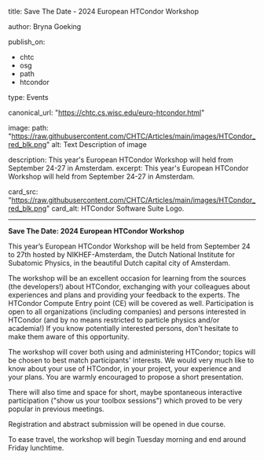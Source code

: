 title: Save The Date - 2024 European HTCondor Workshop  

author: Bryna Goeking 

publish_on:
  - chtc
  - osg
  - path
  - htcondor
  
type: Events

canonical_url: "https://chtc.cs.wisc.edu/euro-htcondor.html"

image:
  path: "https://raw.githubusercontent.com/CHTC/Articles/main/images/HTCondor_red_blk.png" 
  alt: Text Description of image
  
description: This year's European HTCondor Workshop will held from September 24-27 in Amsterdam. 
excerpt: This year's European HTCondor Workshop will held from September 24-27 in Amsterdam. 

card_src: "https://raw.githubusercontent.com/CHTC/Articles/main/images/HTCondor_red_blk.png" 
card_alt: HTCondor Software Suite Logo. 

---

**Save The Date: 2024 European HTCondor Workshop**

This year’s European HTCondor Workshop will be held from September 24 to 27th hosted by NIKHEF-Amsterdam, the Dutch National Institute 
for Subatomic Physics, in the beautiful Dutch capital city of Amsterdam.

The workshop will be an excellent occasion for learning from the sources (the developers!) about HTCondor, exchanging with your colleagues 
about experiences and plans and providing your feedback to the experts. The HTCondor Compute Entry point (CE) will be covered as well.
Participation is open to all organizations (including companies) and persons interested in HTCondor (and by no means restricted to particle 
physics and/or academia!) If you know potentially interested persons, don't hesitate to make them aware of this opportunity.

The workshop will cover both using and administering HTCondor; topics will be chosen to best match participants' interests. We would very much 
like to know about your use of HTCondor, in your project, your experience and your plans. You are warmly encouraged to propose a short presentation.

There will also time and space for short, maybe spontaneous interactive participation ("show us your toolbox sessions") which proved to 
be very popular in previous meetings.

Registration and abstract submission will be opened in due course.

To ease travel, the workshop will begin Tuesday morning and end around Friday lunchtime.

